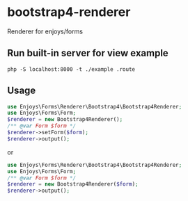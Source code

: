 # bootstrap4-renderer
Renderer for enjoys/forms

## Run built-in server for view example
```shell
php -S localhost:8000 -t ./example .route
```

## Usage

```php
use Enjoys\Forms\Renderer\Bootstrap4\Bootstrap4Renderer;
use Enjoys\Forms\Form;
$renderer = new Bootstrap4Renderer();
/** @var Form $form */
$renderer->setForm($form);
$renderer->output();
```
or
```php
use Enjoys\Forms\Renderer\Bootstrap4\Bootstrap4Renderer;
use Enjoys\Forms\Form;
/** @var Form $form */
$renderer = new Bootstrap4Renderer($form);
$renderer->output();
```
